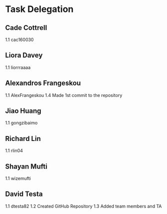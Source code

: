 # Task Delegation

## Cade Cottrell
   1.1	cac160030

## Liora Davey
   1.1	liorrraaaa

## Alexandros Frangeskou
   1.1	AlexFrangeskou
   1.4	Made 1st commit to the repository

## Jiao Huang
   1.1	gongzibaimo

## Richard Lin
   1.1	rlin04

## Shayan Mufti
   1.1	wizemufti

## David Testa
   1.1	dtesta82
   1.2	Created GitHub Repository
   1.3	Added team members and TA